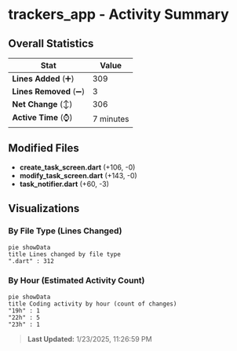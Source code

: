 # trackers_app - Activity Summary 

## Overall Statistics

| Stat                   | Value                                                             |
| ---------------------- | ----------------------------------------------------------------- |
| **Lines Added** (➕)   | 309                                          |
| **Lines Removed** (➖) | 3                                        |
| **Net Change** (↕)    | 306                |
| **Active Time** (⌚)   | 7 minutes |


## Modified Files
- **create_task_screen.dart** (+106, -0)
- **modify_task_screen.dart** (+143, -0)
- **task_notifier.dart** (+60, -3)

## Visualizations

### By File Type (Lines Changed)

```mermaid
pie showData
title Lines changed by file type
".dart" : 312
```

### By Hour (Estimated Activity Count)

```mermaid
pie showData
title Coding activity by hour (count of changes)
"19h" : 1
"22h" : 5
"23h" : 1
```


> **Last Updated:** 1/23/2025, 11:26:59 PM
